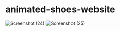 # animated-shoes-website

![Screenshot (24)](https://github.com/user-attachments/assets/24c4e935-d4ed-46d8-81b9-78ea90f748aa)
![Screenshot (25)](https://github.com/user-attachments/assets/632371ad-9ebe-481b-940c-373c3d87177d)

